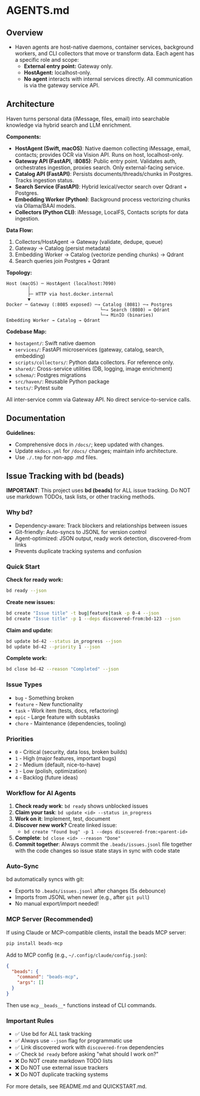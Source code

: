 # AGENTS.md


## Overview
* Haven agents are host-native daemons, container services, background workers, and CLI collectors that move or transform data. Each agent has a specific role and scope: 
  * **External entry point:** Gateway only.  
  * **HostAgent:** localhost-only.  
  * **No agent** interacts with internal services directly. All communication is via the gateway service API.

## Architecture
Haven turns personal data (iMessage, files, email) into searchable knowledge via hybrid search and LLM enrichment.

**Components:**
- **HostAgent (Swift, macOS)**: Native daemon collecting iMessage, email, contacts; provides OCR via Vision API. Runs on host, localhost-only.
- **Gateway API (FastAPI, :8085)**: Public entry point. Validates auth, orchestrates ingestion, proxies search. Only external-facing service.
- **Catalog API (FastAPI)**: Persists documents/threads/chunks in Postgres. Tracks ingestion status.
- **Search Service (FastAPI)**: Hybrid lexical/vector search over Qdrant + Postgres.
- **Embedding Worker (Python)**: Background process vectorizing chunks via Ollama/BAAI models.
- **Collectors (Python CLI)**: iMessage, LocalFS, Contacts scripts for data ingestion.

**Data Flow:**
1. Collectors/HostAgent → Gateway (validate, dedupe, queue)
2. Gateway → Catalog (persist metadata)
3. Embedding Worker → Catalog (vectorize pending chunks) → Qdrant
4. Search queries join Postgres + Qdrant

**Topology:**
```
Host (macOS) ─ HostAgent (localhost:7090)
        │
        ├─ HTTP via host.docker.internal
        ▼
Docker ─ Gateway (:8085 exposed) ─→ Catalog (8081) ─→ Postgres
                                   └─→ Search (8080) ↔ Qdrant
                                   └─→ MinIO (binaries)
Embedding Worker → Catalog → Qdrant
```

**Codebase Map:**
- `hostagent/`: Swift native daemon
- `services/`: FastAPI microservices (gateway, catalog, search, embedding)
- `scripts/collectors/`: Python data collectors. For reference only.
- `shared/`: Cross-service utilities (DB, logging, image enrichment)
- `schema/`: Postgres migrations
- `src/haven/`: Reusable Python package
- `tests/`: Pytest suite

All inter-service comm via Gateway API. No direct service-to-service calls.

## Documentation
**Guidelines:**
- Comprehensive docs in `/docs/`; keep updated with changes.
- Update `mkdocs.yml` for `/docs/` changes; maintain info architecture.
- Use `./.tmp` for non-app .md files.

## Issue Tracking with bd (beads)

**IMPORTANT**: This project uses **bd (beads)** for ALL issue tracking. Do NOT use markdown TODOs, task lists, or other tracking methods.

### Why bd?

- Dependency-aware: Track blockers and relationships between issues
- Git-friendly: Auto-syncs to JSONL for version control
- Agent-optimized: JSON output, ready work detection, discovered-from links
- Prevents duplicate tracking systems and confusion

### Quick Start

**Check for ready work:**
```bash
bd ready --json
```

**Create new issues:**
```bash
bd create "Issue title" -t bug|feature|task -p 0-4 --json
bd create "Issue title" -p 1 --deps discovered-from:bd-123 --json
```

**Claim and update:**
```bash
bd update bd-42 --status in_progress --json
bd update bd-42 --priority 1 --json
```

**Complete work:**
```bash
bd close bd-42 --reason "Completed" --json
```

### Issue Types

- `bug` - Something broken
- `feature` - New functionality
- `task` - Work item (tests, docs, refactoring)
- `epic` - Large feature with subtasks
- `chore` - Maintenance (dependencies, tooling)

### Priorities

- `0` - Critical (security, data loss, broken builds)
- `1` - High (major features, important bugs)
- `2` - Medium (default, nice-to-have)
- `3` - Low (polish, optimization)
- `4` - Backlog (future ideas)

### Workflow for AI Agents

1. **Check ready work**: `bd ready` shows unblocked issues
2. **Claim your task**: `bd update <id> --status in_progress`
3. **Work on it**: Implement, test, document
4. **Discover new work?** Create linked issue:
   - `bd create "Found bug" -p 1 --deps discovered-from:<parent-id>`
5. **Complete**: `bd close <id> --reason "Done"`
6. **Commit together**: Always commit the `.beads/issues.jsonl` file together with the code changes so issue state stays in sync with code state

### Auto-Sync

bd automatically syncs with git:
- Exports to `.beads/issues.jsonl` after changes (5s debounce)
- Imports from JSONL when newer (e.g., after `git pull`)
- No manual export/import needed!

### MCP Server (Recommended)

If using Claude or MCP-compatible clients, install the beads MCP server:

```bash
pip install beads-mcp
```

Add to MCP config (e.g., `~/.config/claude/config.json`):
```json
{
  "beads": {
    "command": "beads-mcp",
    "args": []
  }
}
```

Then use `mcp__beads__*` functions instead of CLI commands.

### Important Rules

- ✅ Use bd for ALL task tracking
- ✅ Always use `--json` flag for programmatic use
- ✅ Link discovered work with `discovered-from` dependencies
- ✅ Check `bd ready` before asking "what should I work on?"
- ❌ Do NOT create markdown TODO lists
- ❌ Do NOT use external issue trackers
- ❌ Do NOT duplicate tracking systems

For more details, see README.md and QUICKSTART.md.
